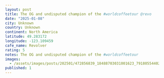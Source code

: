 ```yaml
---
layout: post
title: The OG and undisputed champion of the #worldcoffeetour @revo
date: "2025-01-08"
city: Unknown
country: Unknown
continent: North America
latitude: 49.283172
longitude: -123.109459
cafe_name: Revolver
rating: 5
notes: The OG and undisputed champion of the #worldcoffeetour
images:
  - /assets/images/posts/202501/472856839_18488703031001623_7918055440263067359_n_18211229764295559.jpg
published: 1
---
```

